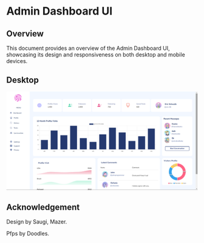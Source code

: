 # Admin Dashboard UI

## Overview

This document provides an overview of the Admin Dashboard UI, showcasing its design and responsiveness on both desktop and mobile devices.

## Desktop

![Desktop Screenshot](imgs/screenshot.png)


## Acknowledgement

Design by Saugi, Mazer.

Pfps by Doodles.

